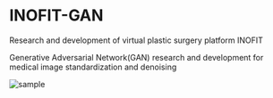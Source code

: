 # INOFIT-GAN


Research and development of virtual plastic surgery platform INOFIT

Generative Adversarial Network(GAN) research and development for medical image standardization and denoising


![sample](https://user-images.githubusercontent.com/35555272/186087643-7e24c8be-9837-452b-96a9-572be56efc73.png)
